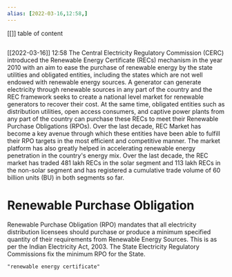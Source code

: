 ```yaml
---
alias: [2022-03-16,12:58,]
---
```

[[]]
table of content
```toc
```

[[2022-03-16]] 12:58
The Central Electricity Regulatory Commission (CERC) introduced the Renewable Energy Certificate (RECs) mechanism in the year 2010 with an aim to ease the purchase of
renewable energy by the state utilities and obligated entities, including the states which are not well endowed with renewable energy sources.
A generator can generate electricity through renewable sources in any part of the country and the REC framework seeks to create a national level market for renewable generators to recover their cost.
At the same time, obligated entities such as distribution utilities, open access consumers, and captive power plants from any part of the country can purchase these RECs to meet their Renewable Purchase Obligations (RPOs).
Over the last decade, REC Market has become a key avenue through which these entities have been able to fulfill their RPO targets in the most efficient and competitive manner.
The market platform has also greatly helped in accelerating renewable energy penetration in the country's energy mix.
Over the last decade, the REC market has traded 481 lakh RECs in the solar segment and 113 lakh RECs in the non-solar segment and has registered a cumulative trade volume of 60 billion units (BU) in both segments so far.
# Renewable Purchase Obligation
Renewable Purchase Obligation (RPO) mandates that all electricity distribution licensees should purchase or produce a minimum specified quantity of their requirements from Renewable Energy Sources.
This is as per the Indian Electricity Act, 2003.
The State Electricity Regulatory Commissions fix the minimum RPO for the State.
```query
"renewable energy certificate"
```